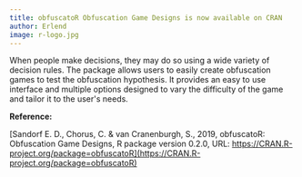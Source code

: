 ```yaml
---
title: obfuscatoR Obfuscation Game Designs is now available on CRAN
author: Erlend
image: r-logo.jpg
---
```


When people make decisions, they may do so using a wide variety of decision rules. The package allows users to easily create obfuscation games to test the obfuscation hypothesis. It provides an easy to use interface and multiple options designed to vary the difficulty of the game and tailor it to the user's needs.


**Reference:**

[Sandorf E. D., Chorus, C. & van Cranenburgh, S., 2019, obfuscatoR: Obfuscation Game Designs, R package version 0.2.0, URL: https://CRAN.R-project.org/package=obfuscatoR](https://CRAN.R-project.org/package=obfuscatoR)

